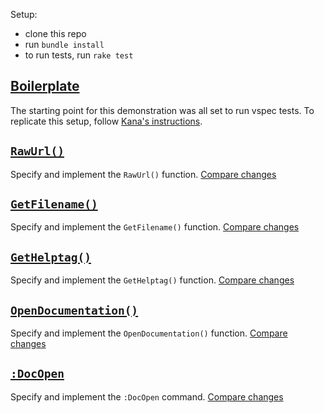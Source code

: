 Setup:

* clone this repo
* run `bundle install`
* to run tests, run `rake test`

## [Boilerplate][01]

The starting point for this demonstration was all set to run vspec tests. To replicate this setup, follow [Kana's instructions][vspec-setup].

## [`RawUrl()`][02]

Specify and implement the `RawUrl()` function. [Compare changes][01-02]

## [`GetFilename()`][03]

Specify and implement the `GetFilename()` function. [Compare changes][02-03]

## [`GetHelptag()`][04]

Specify and implement the `GetHelptag()` function. [Compare changes][03-04]

## [`OpenDocumentation()`][05]

Specify and implement the `OpenDocumentation()` function. [Compare changes][04-05]

## [`:DocOpen`][06]

Specify and implement the `:DocOpen` command. [Compare changes][05-06]


[01]: https://github.com/VimLondon/vspec-demo/tree/01_boilerplate
[02]: https://github.com/VimLondon/vspec-demo/tree/02_generate_url
[03]: https://github.com/VimLondon/vspec-demo/tree/03_get_filename
[04]: https://github.com/VimLondon/vspec-demo/tree/04_get_helptag
[05]: https://github.com/VimLondon/vspec-demo/tree/05_open_doc_url
[06]: https://github.com/VimLondon/vspec-demo/tree/06_create_DocOpen_command

[01-02]: https://github.com/VimLondon/vspec-demo/compare/01_boilerplate...02_generate_url
[02-03]: https://github.com/VimLondon/vspec-demo/compare/02_generate_url...03_get_filename
[03-04]: https://github.com/VimLondon/vspec-demo/compare/03_get_filename...04_get_helptag
[04-05]: https://github.com/VimLondon/vspec-demo/compare/04_get_helptag...05_open_doc_url
[05-06]: https://github.com/VimLondon/vspec-demo/compare/05_open_doc_url...06_create_DocOpen_command

[vspec-setup]: http://whileimautomaton.net/2013/02/13211500

